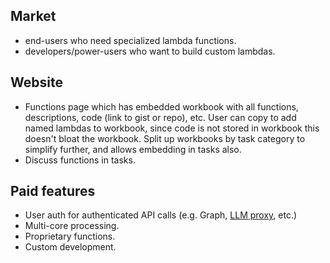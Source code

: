 ## Market
- end-users who need specialized lambda functions.
- developers/power-users who want to build custom lambdas.

## Website
- Functions page which has embedded workbook with all functions, descriptions, code (link to gist or repo), etc.  User can copy to add named lambdas to workbook, since code is not stored in workbook this doesn't bloat the workbook.  Split up workbooks by task category to simplify further, and allows embedding in tasks also.
- Discuss functions in tasks.

## Paid features
- User auth for authenticated API calls (e.g. Graph, [LLM proxy](https://docs.litellm.ai/), etc.)
- Multi-core processing.
- Proprietary functions.
- Custom development.